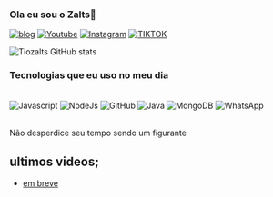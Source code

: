 ### Ola eu sou o Zalts👋

[![blog](https://img.shields.io/website?label=silverstars.shop&style=for-the-badge&url=https://silverstars.shop)](https://silverstars.shop)
[![Youtube](https://img.shields.io/badge/YouTube-FF0000?style=for-the-badge&logo=youtube&logoColor=white)](https://youtube.com/@zalts)
[![Instagram](https://img.shields.io/badge/Instagram-E4405F?style=for-the-badge&logo=instagram&logoColor=white)](https://instagram.com/1994.safe_kill?igshid=ZDdkNTZiNTM=)
[![TIKTOK](https://img.shields.io/badge/TikTok-000000?style=for-the-badge&logo=tiktok&logoColor=white)](https://www.tiktok.com/@safe_kill?_t=8bTWdCfF7Is&_r=1)

![Tiozalts GitHub stats](https://github-readme-stats.vercel.app/api?username=Tiozalts&show_icons=true&theme=dracula)

### Tecnologias que eu uso no meu dia

<div style="display inline_block"><br/>
        <img align="center" alt="Javascript" src="https://img.shields.io/badge/JavaScript-323330?style=for-the-badge&logo=javascript&logoColor=F7DF1E"/>
       <img align="center" alt="NodeJs" src="https://img.shields.io/badge/Node.js-43853D?style=for-the-badge&logo=node.js&logoColor=white"/>
<img align="center" alt="GitHub" src="https://img.shields.io/badge/GitHub-100000?style=for-the-badge&logo=github&logoColor=white"/>
       <img align="center" alt="Java" src="https://img.shields.io/badge/Java-ED8B00?style=for-the-badge&logo=openjdk&logoColor=white"/>
<img align="center" alt="MongoDB" src="https://img.shields.io/badge/MongoDB-4EA94B?style=for-the-badge&logo=mongodb&logoColor=white"/>
<img align="center" alt="WhatsApp" src="https://img.shields.io/badge/WhatsApp-25D366?style=for-the-badge&logo=whatsapp&logoColor=white"/>
 
</div><br/>

Não desperdice seu tempo sendo um figurante

## ultimos videos;
- [em breve](https://studio.youtube.com/video/w-QhTeVRTdc/edit)